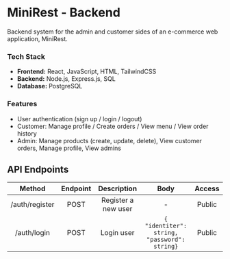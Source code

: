 # MiniRest - Backend

Backend system for the admin and customer sides of an e-commerce web application, MiniRest.

### Tech Stack

* **Frontend:** React, JavaScript, HTML, TailwindCSS
* **Backend:** Node.js, Express.js, SQL
* **Database:** PostgreSQL

### Features

- User authentication (sign up / login / logout)
- Customer: Manage profile / Create orders / View menu / View order history
- Admin: Manage products (create, update, delete), View customer orders, Manage profile, View admins

## API Endpoints 

| Method | Endpoint | Description | Body | Access | 
| :-: | :-: | :-: | :-: | :-: |
| /auth/register | POST | Register a new user | - | Public |
| /auth/login | POST | Login user | `{ "identiter": string, "password": string}` | Public |
